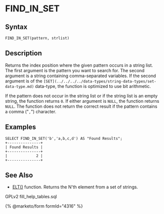
# FIND_IN_SET

## Syntax


```
FIND_IN_SET(pattern, strlist)
```

## Description


Returns the index position where the given pattern occurs in a string list. The first argument is the pattern you want to search for. The second argument is a string containing comma-separated variables. If the second argument is of the `[SET](../../../../data-types/string-data-types/set-data-type.md)` data-type, the function is optimized to use bit arithmetic.


If the pattern does not occur in the string list or if the string list is an empty string, the function returns `0`. If either argument is `NULL`, the function returns `NULL`. The function does not return the correct result if the pattern contains a comma ("`,`") character.


## Examples


```
SELECT FIND_IN_SET('b','a,b,c,d') AS "Found Results";
+---------------+
| Found Results |
+---------------+
|             2 |
+---------------+
```

## See Also


* [ELT()](elt.md) function. Returns the N'th element from a set of strings.


GPLv2 fill_help_tables.sql


{% @marketo/form formId="4316" %}
